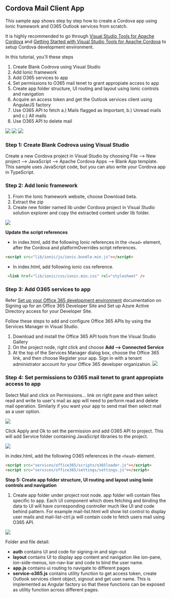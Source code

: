 ## Cordova Mail Client App

This sample app shows step by step how to create a Cordova app using Ionic framework and O365 Outlook services from scratch.

It is highly recommended to go through [Visual Studio Tools for Apache Cordova](http://www.visualstudio.com/en-us/explore/cordova-vs.aspx) and [Getting Started with Visual Studio Tools for Apache Cordova](http://msdn.microsoft.com/en-us/library/dn771545.aspx) to setup Cordova development environment.

In this tutorial, you'll these steps

1. Create Blank Codrova using Visual Studio
2. Add Ionic framework
3. Add O365 services to app
4. Set permissions to O365 mail tenet to grant appropiate access to app
5. Create app folder structure, UI routing and layout using Ionic controls and navigation
6. Acquire an access token and get the Outlook services client using AngularJS factory
7. Use O365 API to fetch a.) Mails flagged as Important, b.) Unread mails and c.) All mails
8. Use O365 API to delete mail

![](https://github.com/abhikum/mobiledev/blob/gh-pages/O365AppImages/login.png)
![](https://github.com/abhikum/mobiledev/blob/gh-pages/O365AppImages/Mail-list.png)
![](https://github.com/abhikum/mobiledev/blob/gh-pages/O365AppImages/Mail-delete.png)

### Step 1: Create Blank Codrova using Visual Studio
Create a new Cordova project in Visual Studio by choosing File --> New project --> JavaScript --> Apache Cordova Apps --> Blank App template. This sample uses JavaScript code, but you can also write your Cordova app in TypeScript.

### Step 2: Add Ionic framework
1.	From the Ionic framework website, choose Download beta.
2.	Extract the zip
3.	Create new folder named lib under Cordova project in Visual Studio solution explorer and copy the extracted content under lib folder.

![](https://github.com/abhikum/mobiledev/blob/gh-pages/O365AppImages/Ionic.png)

**Update the script references**
- In index.html, add the following Ionic references in the ``` <head> ``` element, after the Cordova and platformOverrides script references.

```html
<script src="lib/ionic/js/ionic.bundle.min.js"></script>
```
- In index.html, add following ionic css reference.
```html
 <link href="lib/ionic/css/ionic.min.css" rel="stylesheet" />
```
### Step 3: Add O365 services to app
Refer [Set up your Office 365 development environment](http://msdn.microsoft.com/en-us/office/office365/howto/setup-development-environment) documentation on Signing up for an Office 365 Developer Site and Set up Azure Active Directory access for your Developer Site.

Follow these steps to add and configure Office 365 APIs by using the Services Manager in Visual Studio.

1. Download and install the Office 365 API tools from the Visual Studio Gallery
2. On the project node, right click and choose **Add --> Connected Service**
3. At the top of the Services Manager dialog box, choose the Office 365 link, and then choose Register your app. Sign in with a tenant administrator account for your Office 365 developer organization.
![](https://github.com/abhikum/mobiledev/blob/gh-pages/O365AppImages/ServiceManager.png)

### Step 4: Set permissions to O365 mail tenet to grant appropiate access to app
Select Mail and click on Permissions... link on right pane and then select read and write to user's mail as app will need to perform read and delete mail operation. Similarly if you want your app to send mail then select mail as a user option.

![](https://github.com/abhikum/mobiledev/blob/gh-pages/O365AppImages/Mail-permission.png)

Click Apply and Ok to set the permission and add O365 API to project. This will add Service folder containing JavaScript libraries to the project.

![](https://github.com/abhikum/mobiledev/blob/gh-pages/O365AppImages/service-folder.png)

In index.html, add the following O365 references in the ``` <head> ``` element.
```html
<script src="services/office365/scripts/o365loader.js"></script>  
<script src="services/office365/settings/settings.js"></script>
```
**Step 5: Create app folder structure, UI routing and layout using Ionic controls and navigation**

1. Create app folder under project root node. app folder will contain files specific to app. Each UI component which does fetching and binding the data to UI will have corresponding controller much like UI and code behind pattern. For example mail-list.html will show list control to display user mails and mail-list-ctrl.js will contain code to fetch users mail using O365 API.

![](https://github.com/abhikum/mobiledev/blob/gh-pages/O365AppImages/Mail-app-folder.png)

Folder and file detail:
- **auth** contains UI and code for signing-in and sign-out
- **layout** contains UI to display app content and navigation like ion-pane, ion-side-menus, ion-nav-bar and code to bind the user name.
- **app.js** contains ui routing to navigate to different pages
- **service-o365.js** contains utility function to get access token, create Outlook services client object, signout and get user name. This is implemented as Angular factory so that these functions can be exposed as utility function across different pages.




